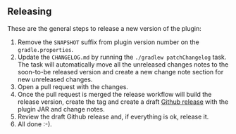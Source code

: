 ## Releasing

These are the general steps to release a new version of the plugin:

1. Remove the `SNAPSHOT` suffix from plugin version number on the `gradle.properties`.
2. Update the `CHANGELOG.md` by running the `./gradlew patchChangelog` task. The task will automatically move all
the unreleased changes notes to the soon-to-be released version and create a new change note section for new unreleased changes.
3. Open a pull request with the changes.
4. Once the pull request is merged the release workflow will build the release version, create the tag and create a draft [Github release](https://docs.github.com/en/repositories/releasing-projects-on-github/about-releases) with the plugin JAR and change notes.
5. Review the draft Github release and, if everything is ok, release it.
6. All done :-). 

